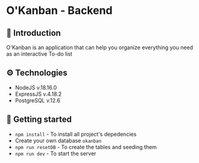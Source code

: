 # O'Kanban - Backend

## 👋 Introduction

O'Kanban is an application that can help you organize everything you need as an interactive To-do list 

## ⚙️ Technologies

- NodeJS v.18.16.0
- ExpressJS v.4.18.2
- PostgreSQL v.12.6

## 🛫 Getting started 

- ```npm install``` - To install all project's depedencies
- Create your own database ```okanban```
- ```npm run resetDB``` - To create the tables and seeding them
- ```npm run dev``` - To start the server
